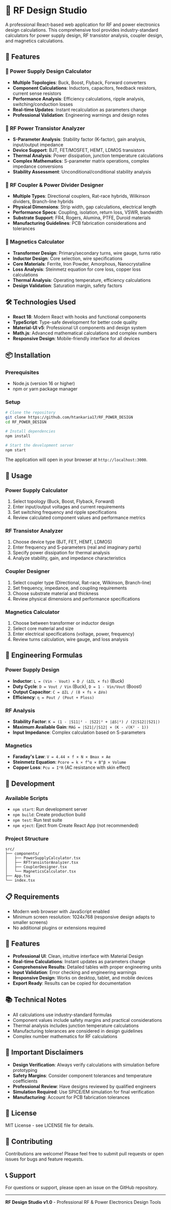 # 🔬 RF Design Studio

A professional React-based web application for RF and power electronics design calculations. This comprehensive tool provides industry-standard calculators for power supply design, RF transistor analysis, coupler design, and magnetics calculations.

## 🚀 Features

### 🔌 Power Supply Design Calculator
- **Multiple Topologies**: Buck, Boost, Flyback, Forward converters
- **Component Calculations**: Inductors, capacitors, feedback resistors, current sense resistors
- **Performance Analysis**: Efficiency calculations, ripple analysis, switching/conduction losses
- **Real-time Updates**: Instant recalculation as parameters change
- **Professional Validation**: Engineering warnings and design notes

### 📡 RF Power Transistor Analyzer
- **S-Parameter Analysis**: Stability factor (K-factor), gain analysis, input/output impedance
- **Device Support**: BJT, FET/MOSFET, HEMT, LDMOS transistors
- **Thermal Analysis**: Power dissipation, junction temperature calculations
- **Complex Mathematics**: S-parameter matrix operations, complex impedance conversions
- **Stability Assessment**: Unconditional/conditional stability analysis

### 🔀 RF Coupler & Power Divider Designer
- **Multiple Types**: Directional couplers, Rat-race hybrids, Wilkinson dividers, Branch-line hybrids
- **Physical Dimensions**: Strip width, gap calculations, electrical length
- **Performance Specs**: Coupling, isolation, return loss, VSWR, bandwidth
- **Substrate Support**: FR4, Rogers, Alumina, PTFE, Duroid materials
- **Manufacturing Guidelines**: PCB fabrication considerations and tolerances

### 🧲 Magnetics Calculator
- **Transformer Design**: Primary/secondary turns, wire gauge, turns ratio
- **Inductor Design**: Core selection, wire specifications
- **Core Materials**: Ferrite, Iron Powder, Amorphous, Nanocrystalline
- **Loss Analysis**: Steinmetz equation for core loss, copper loss calculations
- **Thermal Analysis**: Operating temperature, efficiency calculations
- **Design Validation**: Saturation margin, safety factors

## 🛠 Technologies Used

- **React 18**: Modern React with hooks and functional components
- **TypeScript**: Type-safe development for better code quality
- **Material-UI v5**: Professional UI components and design system
- **Math.js**: Advanced mathematical calculations and complex numbers
- **Responsive Design**: Mobile-friendly interface for all devices

## 📦 Installation

### Prerequisites
- Node.js (version 16 or higher)
- npm or yarn package manager

### Setup
```bash
# Clone the repository
git clone https://github.com/htankaria17/RF_POWER_DESIGN
cd RF_POWER_DESIGN

# Install dependencies
npm install

# Start the development server
npm start
```

The application will open in your browser at `http://localhost:3000`.

## 🎯 Usage

### Power Supply Calculator
1. Select topology (Buck, Boost, Flyback, Forward)
2. Enter input/output voltages and current requirements
3. Set switching frequency and ripple specifications
4. Review calculated component values and performance metrics

### RF Transistor Analyzer
1. Choose device type (BJT, FET, HEMT, LDMOS)
2. Enter frequency and S-parameters (real and imaginary parts)
3. Specify power dissipation for thermal analysis
4. Analyze stability, gain, and impedance characteristics

### Coupler Designer
1. Select coupler type (Directional, Rat-race, Wilkinson, Branch-line)
2. Set frequency, impedance, and coupling requirements
3. Choose substrate material and thickness
4. Review physical dimensions and performance specifications

### Magnetics Calculator
1. Choose between transformer or inductor design
2. Select core material and size
3. Enter electrical specifications (voltage, power, frequency)
4. Review turns calculation, wire gauge, and loss analysis

## 📐 Engineering Formulas

### Power Supply Design
- **Inductor**: `L = (Vin - Vout) × D / (ΔIL × fs)` (Buck)
- **Duty Cycle**: `D = Vout / Vin` (Buck), `D = 1 - Vin/Vout` (Boost)
- **Output Capacitor**: `C = ΔIL / (8 × fs × ΔVo)`
- **Efficiency**: `η = Pout / (Pout + Ploss)`

### RF Analysis
- **Stability Factor**: `K = (1 - |S11|² - |S22|² + |ΔS|²) / (2|S12||S21|)`
- **Maximum Available Gain**: `MAG = |S21|/|S12| × (K - √(K² - 1))`
- **Input Impedance**: Complex calculation based on S-parameters

### Magnetics
- **Faraday's Law**: `V = 4.44 × f × N × Bmax × Ae`
- **Steinmetz Equation**: `Pcore = k × f^α × B^β × Volume`
- **Copper Loss**: `Pcu = I²R` (AC resistance with skin effect)

## 🔧 Development

### Available Scripts
- `npm start`: Run development server
- `npm build`: Create production build
- `npm test`: Run test suite
- `npm eject`: Eject from Create React App (not recommended)

### Project Structure
```
src/
├── components/
│   ├── PowerSupplyCalculator.tsx
│   ├── RFTransistorAnalyzer.tsx
│   ├── CouplerDesigner.tsx
│   └── MagneticsCalculator.tsx
├── App.tsx
└── index.tsx
```

## 📋 Requirements

- Modern web browser with JavaScript enabled
- Minimum screen resolution: 1024x768 (responsive design adapts to smaller screens)
- No additional plugins or extensions required

## 🎨 Features

- **Professional UI**: Clean, intuitive interface with Material Design
- **Real-time Calculations**: Instant updates as parameters change
- **Comprehensive Results**: Detailed tables with proper engineering units
- **Input Validation**: Error checking and engineering warnings
- **Responsive Design**: Works on desktop, tablet, and mobile devices
- **Export Ready**: Results can be copied for documentation

## 📚 Technical Notes

- All calculations use industry-standard formulas
- Component values include safety margins and practical considerations
- Thermal analysis includes junction temperature calculations
- Manufacturing tolerances are considered in design guidelines
- Complex number mathematics for RF calculations

## 🚨 Important Disclaimers

- **Design Verification**: Always verify calculations with simulation before prototyping
- **Safety Margins**: Consider component tolerances and temperature coefficients
- **Professional Review**: Have designs reviewed by qualified engineers
- **Simulation Required**: Use SPICE/EM simulation for final verification
- **Manufacturing**: Account for PCB fabrication tolerances

## 📄 License

MIT License - see LICENSE file for details.

## 🤝 Contributing

Contributions are welcome! Please feel free to submit pull requests or open issues for bugs and feature requests.

## 📞 Support

For questions or support, please open an issue on the GitHub repository.

---

**RF Design Studio v1.0** - Professional RF & Power Electronics Design Tools